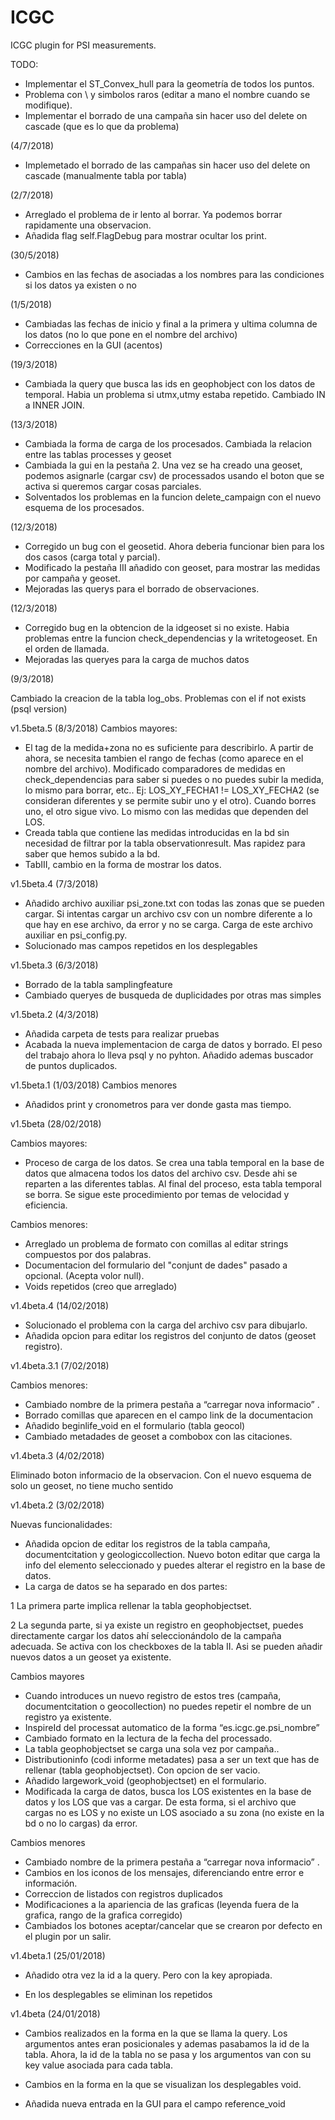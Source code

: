 # ICGC

ICGC plugin for PSI measurements.

TODO:
- Implementar el ST_Convex_hull para la geometría de todos los puntos.
- Problema con \\ y simbolos raros (editar a mano el nombre cuando se modifique).
- Implementar el borrado de una campaña sin hacer uso del delete on cascade (que es lo que da problema)

(4/7/2018)
- Implemetado el borrado de las campañas sin hacer uso del delete on cascade (manualmente tabla por tabla)

(2/7/2018)
- Arreglado el problema de ir lento al borrar. Ya podemos borrar rapidamente una observacion.
- Añadida flag self.FlagDebug para mostrar ocultar los print.

(30/5/2018)
- Cambios en las fechas de asociadas a los nombres para las condiciones si los datos ya existen o no

(1/5/2018)
- Cambiadas las fechas de inicio y final a la primera y ultima columna de los datos (no lo que pone en el nombre del archivo)
- Correcciones en la GUI (acentos)

(19/3/2018)
- Cambiada la query que busca las ids en geophobject con los datos de temporal. Habia un problema si utmx,utmy estaba repetido.
Cambiado IN a INNER JOIN.

(13/3/2018)
- Cambiada la forma de carga de los procesados. Cambiada la relacion entre las tablas processes y geoset
- Cambiada la gui en la pestaña 2. Una vez se ha creado una geoset, podemos asignarle (cargar csv) de processados usando el boton que se activa si queremos cargar cosas parciales.
- Solventados los problemas en la funcion delete_campaign con el nuevo esquema de los procesados.


(12/3/2018)
- Corregido un bug con el geosetid. Ahora deberia funcionar bien para los dos casos (carga total y parcial).
- Modificado la pestaña III añadido con geoset, para mostrar las medidas por campaña y geoset. 
- Mejoradas las querys para el borrado de observaciones.

(12/3/2018)

- Corregido bug en la obtencion de la idgeoset si no existe. Habia problemas entre la funcion check_dependencias y la writetogeoset.
En el orden de llamada.
- Mejoradas las queryes para la carga de muchos datos 


(9/3/2018)

Cambiado la creacion de la tabla log_obs. Problemas con el if not exists (psql version)


v1.5beta.5 (8/3/2018)
Cambios mayores:
- El tag de la medida+zona no es suficiente para describirlo. A partir de ahora, se necesita tambien el rango de fechas (como aparece en el nombre del archivo). Modificado comparadores de medidas en check_dependencias para saber si puedes o no puedes subir la medida, lo mismo para borrar, etc..
Ej: LOS_XY_FECHA1 != LOS_XY_FECHA2 (se consideran diferentes y se permite subir uno y el otro).
    Cuando borres uno, el otro sigue vivo.
    Lo mismo con las medidas que dependen del LOS.
- Creada tabla que contiene las medidas introducidas en la bd sin necesidad de filtrar por la tabla observationresult. Mas rapidez para saber que hemos subido a la bd.
- TabIII, cambio en la forma de mostrar los datos.


v1.5beta.4 (7/3/2018)
- Añadido archivo auxiliar psi_zone.txt con todas las zonas que se pueden cargar. Si intentas cargar un archivo csv con un nombre diferente a lo que hay en ese archivo, da error y no se carga. Carga de este archivo auxiliar en psi_config.py.
- Solucionado mas campos repetidos en los desplegables

v1.5beta.3 (6/3/2018)
- Borrado de la tabla samplingfeature
- Cambiado queryes de busqueda de duplicidades por otras mas simples

v1.5beta.2 (4/3/2018)
- Añadida carpeta de tests para realizar pruebas
- Acabada la nueva implementacion de carga de datos y borrado. El peso del trabajo ahora lo lleva psql y no pyhton. Añadido ademas buscador de puntos duplicados.

v1.5beta.1 (1/03/2018)
Cambios menores
- Añadidos print y cronometros para ver donde gasta mas tiempo.

v1.5beta (28/02/2018)

Cambios mayores:
- Proceso de carga de los datos. Se crea una tabla temporal en la base de datos que almacena todos los datos del archivo csv. Desde ahi se reparten a las diferentes tablas. Al final del proceso, esta tabla temporal se borra. Se sigue este procedimiento por temas de velocidad y eficiencia.

Cambios menores:
- Arreglado un problema de formato con comillas al editar strings compuestos por dos palabras.
- Documentacion del formulario del "conjunt de dades" pasado a opcional. (Acepta volor null).
- Voids repetidos (creo que arreglado)



v1.4beta.4 (14/02/2018)

- Solucionado el problema con la carga del archivo csv para dibujarlo.
- Añadida opcion para editar los registros del conjunto de datos (geoset registro).

v1.4beta.3.1 (7/02/2018)

Cambios menores:
-	Cambiado nombre de la primera pestaña a “carregar nova informacio” .
- Borrado comillas que aparecen en el campo link de la documentacion
- Añadido beginlife_void en el formulario (tabla geocol)
- Cambiado metadades de geoset a combobox con las citaciones.


v1.4beta.3 (4/02/2018)

Eliminado boton informacio de la observacion. Con el nuevo esquema de solo un geoset, no tiene mucho sentido


v1.4beta.2 (3/02/2018)

Nuevas funcionalidades:
-	Añadida opcion de editar los registros de la tabla campaña, documentcitation y geologiccollection. Nuevo boton editar que carga la info del elemento seleccionado y puedes alterar el registro en la base de datos.
-	La carga de datos se ha separado en dos partes:

1 La primera parte implica rellenar la tabla geophobjectset.

2 La segunda parte, si ya existe un registro en geophobjectset, puedes directamente cargar los datos ahí seleccionándolo de la campaña adecuada. Se activa con los checkboxes de la tabla II. Asi se pueden añadir nuevos datos a un geoset ya existente.


Cambios mayores
-	Cuando introduces un nuevo registro de estos tres (campaña, documentcitation o geocollection) no puedes repetir el nombre de un registro ya existente.
-	InspireId del processat automatico de la forma “es.icgc.ge.psi_nombre”
-	Cambiado formato en la lectura de la fecha del processado.
-	La tabla geophobjectset se carga una sola vez por campaña..
-	Distributioninfo (codi informe metadates) pasa a ser un text que has de rellenar (tabla geophobjectset). Con opcion de ser vacio.
-	Añadido largework_void (geophobjectset)  en el formulario.
-	Modificada la carga de datos, busca los LOS existentes en la base de datos y los LOS que vas a cargar. De esta forma, si el archivo que cargas no es LOS y no existe un LOS asociado a su zona (no existe en la bd o no lo cargas) da error.


Cambios menores
-	Cambiado nombre de la primera pestaña a “carregar nova informacio” .
-	Cambios en los iconos de los mensajes, diferenciando entre error e información.
-	Correccion de listados con registros duplicados
-	Modificaciones a la apariencia de las graficas (leyenda fuera de la grafica, rango de la grafica corregido)
- Cambiados los botones aceptar/cancelar que se crearon por defecto en el plugin por un salir.


v1.4beta.1 (25/01/2018)

- Añadido otra vez la id a la query. Pero con la key apropiada.

- En los desplegables se eliminan los repetidos

v1.4beta (24/01/2018)

- Cambios realizados en la forma en la que se llama la query. Los argumentos antes eran posicionales y ademas pasabamos la id de la tabla. Ahora, la id de la tabla no se pasa y los argumentos van con su key value asociada para cada tabla.

- Cambios en la forma en la que se visualizan los desplegables void.

- Añadida nueva entrada en la GUI para el campo reference_void
